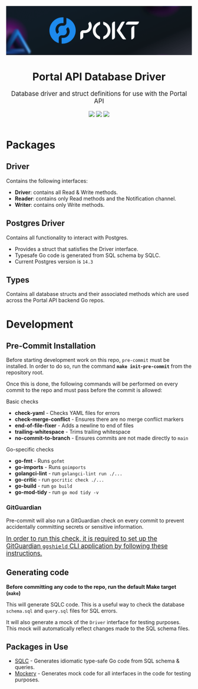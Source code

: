 <div align="center">
    <img src=".github/banner.png" alt="Pocket Network logo" width="600"/>
    <h1>Portal API Database Driver</h1>
    <big>Database driver and struct definitions for use with the Portal API</big>
    <div>
    <br/>
        <a href="https://github.com/pokt-foundation/node-nanny/pulse"><img src="https://img.shields.io/github/last-commit/pokt-foundation/node-nanny.svg"/></a>
        <a href="https://github.com/pokt-foundation/node-nanny/pulls"><img src="https://img.shields.io/github/issues-pr/pokt-foundation/node-nanny.svg"/></a>
        <a href="https://github.com/pokt-foundation/node-nanny/issues"><img src="https://img.shields.io/github/issues-closed/pokt-foundation/node-nanny.svg"/></a>
    </div>
</div>
<br/>

# Packages

## Driver

Contains the following interfaces:

- **Driver**: contains all Read & Write methods.
- **Reader**: contains only Read methods and the Notification channel.
- **Writer**: contains only Write methods.

## Postgres Driver

Contains all functionality to interact with Postgres.

- Provides a struct that satisfies the Driver interface.
- Typesafe Go code is generated from SQL schema by SQLC.
- Current Postgres version is `14.3`

## Types

Contains all database structs and their associated methods which are used across the Portal API backend Go repos.

# Development

## Pre-Commit Installation

Before starting development work on this repo, `pre-commit` must be installed. In order to do so, run the command **`make init-pre-commit`** from the repository root.

Once this is done, the following commands will be performed on every commit to the repo and must pass before the commit is allowed:

Basic checks

- **check-yaml** - Checks YAML files for errors
- **check-merge-conflict** - Ensures there are no merge conflict markers
- **end-of-file-fixer** - Adds a newline to end of files
- **trailing-whitespace** - Trims trailing whitespace
- **no-commit-to-branch** - Ensures commits are not made directly to `main`

Go-specific checks

- **go-fmt** - Runs `gofmt`
- **go-imports** - Runs `goimports`
- **golangci-lint** - run `golangci-lint run ./...`
- **go-critic** - run `gocritic check ./...`
- **go-build** - run `go build`
- **go-mod-tidy** - run `go mod tidy -v`

### **GitGuardian**

Pre-commit will also run a GitGuardian check on every commit to prevent accidentally committing secrets or sensitive information.

<big>[In order to run this check, it is required to set up the GitGuardian `ggshield` CLI application by following these instructions.](https://docs.gitguardian.com/ggshield-docs/getting-started#step-1-install-ggshield)</big>

## Generating code

**Before committing any code to the repo, run the default Make target (`make`)**

This will generate SQLC code. This is a useful way to check the database `schema.sql` and `query.sql` files for SQL errors.

It will also generate a mock of the `Driver` interface for testing purposes. This mock will automatically reflect changes made to the SQL schema files.

## Packages in Use

- [SQLC](https://docs.sqlc.dev/en/stable/tutorials/getting-started-postgresql.html) - Generates idiomatic type-safe Go code from SQL schema & queries.
- [Mockery](https://github.com/vektra/mockery) - Generates mock code for all interfaces in the code for testing purposes.
